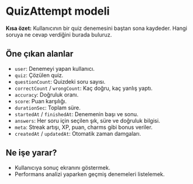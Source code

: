 # QuizAttempt modeli

**Kısa özet:** Kullanıcının bir quiz denemesini baştan sona kaydeder. Hangi soruya ne cevap verdiğini burada buluruz.

## Öne çıkan alanlar

- `user`: Denemeyi yapan kullanıcı.
- `quiz`: Çözülen quiz.
- `questionCount`: Quizdeki soru sayısı.
- `correctCount` / `wrongCount`: Kaç doğru, kaç yanlış yaptı.
- `accuracy`: Doğruluk oranı.
- `score`: Puan karşılığı.
- `durationSec`: Toplam süre.
- `startedAt` / `finishedAt`: Denemenin başı ve sonu.
- `answers`: Her soru için seçilen şık, süre ve doğruluk bilgisi.
- `meta`: Streak artışı, XP, puan, charms gibi bonus veriler.
- `createdAt` / `updatedAt`: Otomatik zaman damgaları.

## Ne işe yarar?

- Kullanıcıya sonuç ekranını göstermek.
- Performans analizi yaparken geçmiş denemeleri listelemek.
